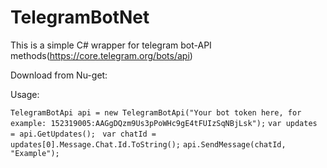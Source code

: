 # TelegramBotNet
This is a simple C# wrapper for telegram bot-API methods(https://core.telegram.org/bots/api)

Download from Nu-get:

Usage:

```TelegramBotApi api = new TelegramBotApi("Your bot token here, for example: 152319005:AAGgDQzm9Us3pPoWHc9gE4tFUIzSqNBjLsk");```
```var updates = api.GetUpdates(); ```
```var chatId = updates[0].Message.Chat.Id.ToString();```
```api.SendMessage(chatId, "Example");```
